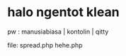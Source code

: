 halo ngentot klean
================
pw : manusiabiasa | kontolin | qitty

file:
spread.php
hehe.php
